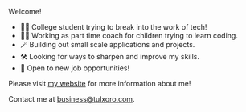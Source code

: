 Welcome!

- 👨‍💻 College student trying to break into the work of tech!
- 👨‍🏫 Working as part time coach for children trying to learn coding.
- 🪄 Building out small scale applications and projects.
- 🛠 Looking for ways to sharpen and improve my skills.
- 📃 Open to new job opportunities!

Please visit [my website](https://tulxoro.net) for more information about me!

Contact me at business@tulxoro.com.